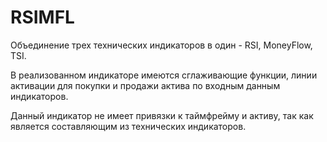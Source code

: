# RSIMFL

Объединение трех технических индикаторов в один - RSI, MoneyFlow, TSI.

В реализованном индикаторе имеются сглаживающие функции, линии активации для покупки и продажи актива по входным данным индикаторов.

Данный индикатор не имеет привязки к таймфрейму и активу, так как является составляющим из технических индикаторов.

